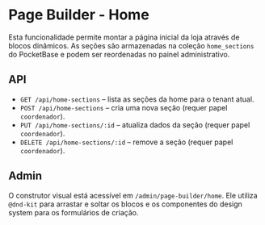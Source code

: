 # Page Builder - Home

Esta funcionalidade permite montar a página inicial da loja através de blocos dinâmicos.
As seções são armazenadas na coleção `home_sections` do PocketBase e podem ser
reordenadas no painel administrativo.

## API

- `GET /api/home-sections` – lista as seções da home para o tenant atual.
- `POST /api/home-sections` – cria uma nova seção (requer papel `coordenador`).
- `PUT /api/home-sections/:id` – atualiza dados da seção (requer papel `coordenador`).
- `DELETE /api/home-sections/:id` – remove a seção (requer papel `coordenador`).

## Admin

O construtor visual está acessível em `/admin/page-builder/home`. Ele utiliza
`@dnd-kit` para arrastar e soltar os blocos e os componentes do design system
para os formulários de criação.
